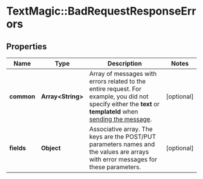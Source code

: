 # TextMagic::BadRequestResponseErrors

## Properties
Name | Type | Description | Notes
------------ | ------------- | ------------- | -------------
**common** | **Array&lt;String&gt;** | Array of messages with errors related to the entire request. For example, you did not specify either the **text** or **templateId** when [sending the message](http://docs.textmagictesting.com/#tag/Outbound-Messages).  | [optional] 
**fields** | **Object** | Associative array. The keys are the POST/PUT parameters names and the values are arrays with error messages for these parameters.  | [optional] 


